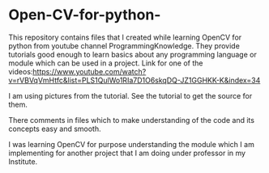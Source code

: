 # Open-CV-for-python-
This repository contains files that I created while learning OpenCV for python from youtube channel ProgrammingKnowledge.
They provide tutorials good enough to learn basics about any programming language or module which can be used in a project.
Link for one of the videos:https://www.youtube.com/watch?v=rVBVqVmHtfc&list=PLS1QulWo1RIa7D1O6skqDQ-JZ1GGHKK-K&index=34

I am using pictures from the tutorial. See the tutorial to get the source for them.

There comments in files which to make understanding of the code and its concepts easy and smooth.

I was learning OpenCV for purpose understanding the module which I am implementing for another project that I am doing under professor in my Institute.
